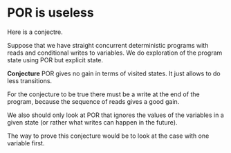 # POR is useless

Here is a conjectre.

Suppose that we have straight concurrent deterministic programs with reads and conditional
writes to variables. 
We do exploration of the program state using POR but explicit state. 

**Conjecture** POR gives no gain in terms of visited states. It just allows to
do less transitions.

For the conjecture to be true there must be a write at the end of the program,
because the sequence of reads gives a good gain.

We also should only look at POR that ignores the values of the variables in a
given state (or rather what writes can happen in the future).

The way to prove this conjecture would be to look at the case with one variable first.
